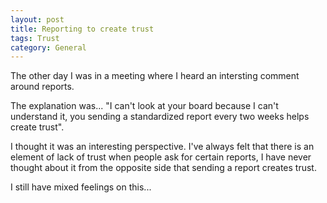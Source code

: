```yaml
---
layout: post
title: Reporting to create trust
tags: Trust
category: General
---
```


The other day I was in a meeting where I heard an intersting comment around reports.

The explanation was... "I can't look at your board because I can't understand it, you sending a standardized report every two weeks helps create trust".

I thought it was an interesting perspective. I've always felt that there is an element of lack of trust when people ask for certain reports, I have never thought about it from the opposite side that sending a report creates trust.

I still have mixed feelings on this...
